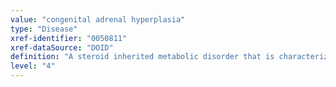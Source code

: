 ```yaml
---
value: "congenital adrenal hyperplasia"
type: "Disease"
xref-identifier: "0050811"
xref-dataSource: "DOID"
definition: "A steroid inherited metabolic disorder that is characterized by adrenal insufficiency and variable degrees of hyper or hypo androgeny manifestations resulting from steroidogenic enzyme deficiency.|Xref MGI."
level: "4"
---
```


